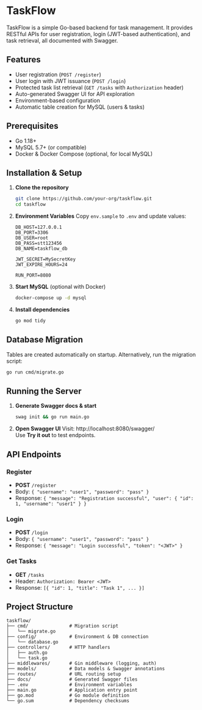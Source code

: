 # TaskFlow

TaskFlow is a simple Go-based backend for task management. It provides RESTful APIs for user registration, login (JWT-based authentication), and task retrieval, all documented with Swagger.

## Features

- User registration (`POST /register`)
- User login with JWT issuance (`POST /login`)
- Protected task list retrieval (`GET /tasks` with `Authorization` header)
- Auto-generated Swagger UI for API exploration
- Environment-based configuration
- Automatic table creation for MySQL (users & tasks)

## Prerequisites

- Go 1.18+
- MySQL 5.7+ (or compatible)
- Docker & Docker Compose (optional, for local MySQL)

## Installation & Setup

1. **Clone the repository**
   ```bash
   git clone https://github.com/your-org/taskflow.git
   cd taskflow
   ```

2. **Environment Variables**
   Copy `env.sample` to `.env` and update values:
   ```env
   DB_HOST=127.0.0.1
   DB_PORT=3306
   DB_USER=root
   DB_PASS=stt123456
   DB_NAME=taskflow_db

   JWT_SECRET=MySecretKey
   JWT_EXPIRE_HOURS=24

   RUN_PORT=8080
   ```

3. **Start MySQL** (optional with Docker)
   ```bash
   docker-compose up -d mysql
   ```

4. **Install dependencies**
   ```bash
   go mod tidy
   ```

## Database Migration

Tables are created automatically on startup. Alternatively, run the migration script:

```bash
go run cmd/migrate.go
```

## Running the Server

1. **Generate Swagger docs & start**
   ```bash
   swag init && go run main.go
   ```

2. **Open Swagger UI**
   Visit: http://localhost:8080/swagger/  
   Use **Try it out** to test endpoints.

## API Endpoints

### Register
- **POST** `/register`
- Body: `{ "username": "user1", "password": "pass" }`
- Response: `{ "message": "Registration successful", "user": { "id": 1, "username": "user1" } }`

### Login
- **POST** `/login`
- Body: `{ "username": "user1", "password": "pass" }`
- Response: `{ "message": "Login successful", "token": "<JWT>" }`

### Get Tasks
- **GET** `/tasks`
- Header: `Authorization: Bearer <JWT>`
- Response: `[{ "id": 1, "title": "Task 1", ... }]`

## Project Structure

```
taskflow/
├── cmd/               # Migration script
│   └── migrate.go
├── config/            # Environment & DB connection
│   └── database.go
├── controllers/       # HTTP handlers
│   ├── auth.go
│   └── task.go
├── middlewares/       # Gin middleware (logging, auth)
├── models/            # Data models & Swagger annotations
├── routes/            # URL routing setup
├── docs/              # Generated Swagger files
├── .env               # Environment variables
├── main.go            # Application entry point
├── go.mod             # Go module definition
└── go.sum             # Dependency checksums
```

